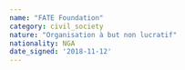 ```yaml
---
name: "FATE Foundation"
category: civil_society
nature: "Organisation à but non lucratif"
nationality: NGA
date_signed: '2018-11-12'
---
```

    